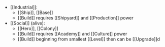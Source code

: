 - [[Industrial]]:
	- [[Ship]], [[Base]]
	- [[Build]] requires [[Shipyard]] and [[Production]] power
- [[Social]] (alive):
	- [[Hero]], [[Colony]]
	- [[Build]] requires [[Academy]] and [[Culture]] power
	- [[Build]] beginning from smallest [[Level]] then can be [[Upgrade]]d

